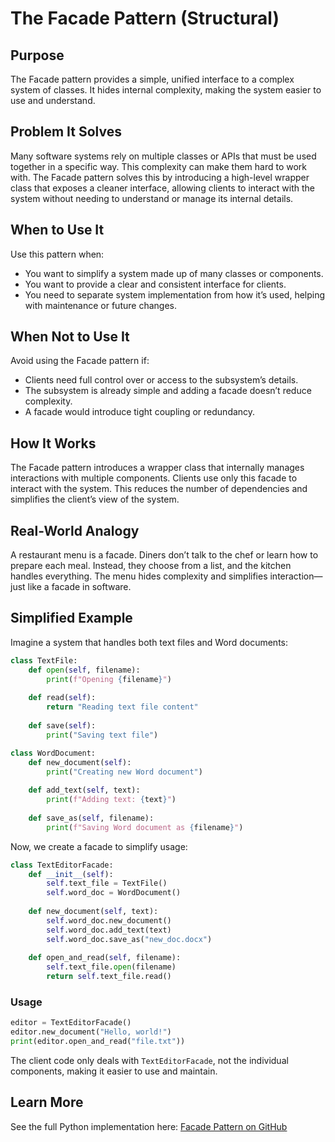 # The Facade Pattern (Structural)

## Purpose

The Facade pattern provides a simple, unified interface to a complex system of classes. It hides internal complexity, making the system easier to use and understand.

## Problem It Solves

Many software systems rely on multiple classes or APIs that must be used together in a specific way. This complexity can make them hard to work with. The Facade pattern solves this by introducing a high-level wrapper class that exposes a cleaner interface, allowing clients to interact with the system without needing to understand or manage its internal details.

## When to Use It

Use this pattern when:

* You want to simplify a system made up of many classes or components.
* You want to provide a clear and consistent interface for clients.
* You need to separate system implementation from how it’s used, helping with maintenance or future changes.

## When Not to Use It

Avoid using the Facade pattern if:

* Clients need full control over or access to the subsystem’s details.
* The subsystem is already simple and adding a facade doesn’t reduce complexity.
* A facade would introduce tight coupling or redundancy.

## How It Works

The Facade pattern introduces a wrapper class that internally manages interactions with multiple components. Clients use only this facade to interact with the system. This reduces the number of dependencies and simplifies the client’s view of the system.

## Real-World Analogy

A restaurant menu is a facade. Diners don’t talk to the chef or learn how to prepare each meal. Instead, they choose from a list, and the kitchen handles everything. The menu hides complexity and simplifies interaction—just like a facade in software.

## Simplified Example

Imagine a system that handles both text files and Word documents:

```python
class TextFile:
    def open(self, filename):
        print(f"Opening {filename}")
    
    def read(self):
        return "Reading text file content"
    
    def save(self):
        print("Saving text file")

class WordDocument:
    def new_document(self):
        print("Creating new Word document")
    
    def add_text(self, text):
        print(f"Adding text: {text}")
    
    def save_as(self, filename):
        print(f"Saving Word document as {filename}")
```

Now, we create a facade to simplify usage:

```python
class TextEditorFacade:
    def __init__(self):
        self.text_file = TextFile()
        self.word_doc = WordDocument()
    
    def new_document(self, text):
        self.word_doc.new_document()
        self.word_doc.add_text(text)
        self.word_doc.save_as("new_doc.docx")
    
    def open_and_read(self, filename):
        self.text_file.open(filename)
        return self.text_file.read()
```

### Usage

```python
editor = TextEditorFacade()
editor.new_document("Hello, world!")
print(editor.open_and_read("file.txt"))
```

The client code only deals with `TextEditorFacade`, not the individual components, making it easier to use and maintain.

## Learn More

See the full Python implementation here:
[Facade Pattern on GitHub](https://github.com/taggedzi/python-design-pattern-rag/blob/main/patterns/structural/facade.py)
